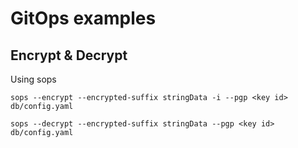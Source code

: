# GitOps examples

## Encrypt & Decrypt

Using sops

```
sops --encrypt --encrypted-suffix stringData -i --pgp <key id> db/config.yaml
```

```
sops --decrypt --encrypted-suffix stringData --pgp <key id> db/config.yaml
```

